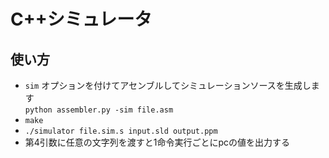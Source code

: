 # C++シミュレータ

## 使い方
- `sim` オプションを付けてアセンブルしてシミュレーションソースを生成します  
`python assembler.py -sim file.asm`
- `make`
- `./simulator file.sim.s input.sld output.ppm`
- 第4引数に任意の文字列を渡すと1命令実行ごとにpcの値を出力する
